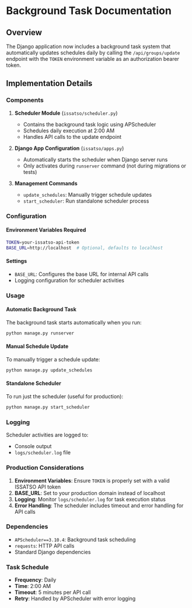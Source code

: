# Background Task Documentation

## Overview

The Django application now includes a background task system that automatically updates schedules daily by calling the `/api/groups/update` endpoint with the `TOKEN` environment variable as an authorization bearer token.

## Implementation Details

### Components

1. **Scheduler Module** (`issatso/scheduler.py`)
   - Contains the background task logic using APScheduler
   - Schedules daily execution at 2:00 AM
   - Handles API calls to the update endpoint

2. **Django App Configuration** (`issatso/apps.py`)
   - Automatically starts the scheduler when Django server runs
   - Only activates during `runserver` command (not during migrations or tests)

3. **Management Commands**
   - `update_schedules`: Manually trigger schedule updates
   - `start_scheduler`: Run standalone scheduler process

### Configuration

#### Environment Variables Required
```bash
TOKEN=your-issatso-api-token
BASE_URL=http://localhost  # Optional, defaults to localhost
```

#### Settings
- `BASE_URL`: Configures the base URL for internal API calls
- Logging configuration for scheduler activities

### Usage

#### Automatic Background Task
The background task starts automatically when you run:
```bash
python manage.py runserver
```

#### Manual Schedule Update
To manually trigger a schedule update:
```bash
python manage.py update_schedules
```

#### Standalone Scheduler
To run just the scheduler (useful for production):
```bash
python manage.py start_scheduler
```

### Logging

Scheduler activities are logged to:
- Console output
- `logs/scheduler.log` file

### Production Considerations

1. **Environment Variables**: Ensure `TOKEN` is properly set with a valid ISSATSO API token
2. **BASE_URL**: Set to your production domain instead of localhost
3. **Logging**: Monitor `logs/scheduler.log` for task execution status
4. **Error Handling**: The scheduler includes timeout and error handling for API calls

### Dependencies

- `APScheduler==3.10.4`: Background task scheduling
- `requests`: HTTP API calls
- Standard Django dependencies

### Task Schedule

- **Frequency**: Daily
- **Time**: 2:00 AM
- **Timeout**: 5 minutes per API call
- **Retry**: Handled by APScheduler with error logging
